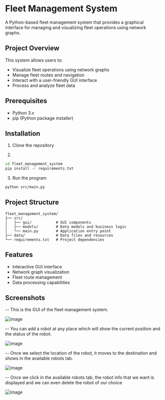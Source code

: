 # Fleet Management System

A Python-based fleet management system that provides a graphical interface for managing and visualizing fleet operations using network graphs.

## Project Overview

This system allows users to:

- Visualize fleet operations using network graphs
- Manage fleet routes and navigation
- Interact with a user-friendly GUI interface
- Process and analyze fleet data

## Prerequisites

- Python 3.x
- pip (Python package installer)

## Installation

1. Clone the repository

2. 
```bash
cd fleet_management_system
pip install -r requirements.txt
```
3. Run the program
```bash
python src/main.py
``` 
## Project Structure

```
fleet_management_system/
├── src/
│   ├── gui/           # GUI components
│   ├── models/        # Data models and business logic
│   └── main.py        # Application entry point
├── data/              # Data files and resources
└── requirements.txt   # Project dependencies
```

## Features

- Interactive GUI interface
- Network graph visualization
- Fleet route management
- Data processing capabilities

## Screenshots
-- This is the GUI of the fleet management system.

![image](https://github.com/user-attachments/assets/f14adac9-6d90-4f66-8460-05fc730cc1c1)

-- You can add a robot at any place which will show the current position and the status of the robot.

![image](https://github.com/user-attachments/assets/4110cba3-d0ae-40cb-82a9-d853d18e0b95)

-- Once we select the location of the robot, it moves to the destination and shows in the available robots tab.

![image](https://github.com/user-attachments/assets/f6a5f7b1-e194-4af9-8ae9-34cc62c71b4a)


-- Once we click in the available robots tab, the robot info that we want is displayed and we can even delete the robot of our choice

![image](https://github.com/user-attachments/assets/db330f91-8e59-483f-99ba-18092111b5dc)
